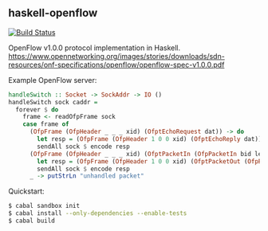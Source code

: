 ## haskell-openflow

[![Build Status](https://travis-ci.org/brooksbp/haskell-openflow.png?branch=master)](https://travis-ci.org/brooksbp/haskell-openflow)

OpenFlow v1.0.0 protocol implementation in Haskell.  https://www.opennetworking.org/images/stories/downloads/sdn-resources/onf-specifications/openflow/openflow-spec-v1.0.0.pdf

Example OpenFlow server:

```haskell
handleSwitch :: Socket -> SockAddr -> IO ()
handleSwitch sock caddr = 
  forever $ do
    frame <- readOfpFrame sock
    case frame of
      (OfpFrame (OfpHeader _ _ _ xid) (OfptEchoRequest dat)) -> do
        let resp = (OfpFrame (OfpHeader 1 0 0 xid) (OfptEchoReply dat))
        sendAll sock $ encode resp
      (OfpFrame (OfpHeader _ _ _ xid) (OfptPacketIn (OfpPacketIn bid len inp reason dat))) -> do
        let resp = (OfpFrame (OfpHeader 1 0 0 xid) (OfptPacketOut (OfpPacketOut bid inp [(OfpOutput ofppAll 0)] dat)))
        sendAll sock $ encode resp
      _ -> putStrLn "unhandled packet"
```

Quickstart:

```bash
$ cabal sandbox init
$ cabal install --only-dependencies --enable-tests
$ cabal build
```
